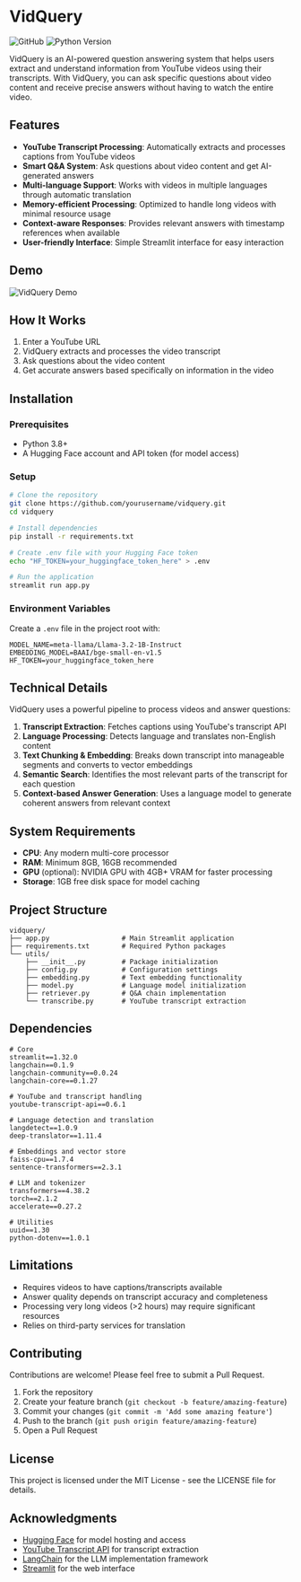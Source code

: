 # VidQuery

![GitHub](https://github.com/yaseen2444/VidQuery-.git)
![Python Version](https://img.shields.io/badge/python-3.8%2B-blue)

VidQuery is an AI-powered question answering system that helps users extract and understand information from YouTube videos using their transcripts. With VidQuery, you can ask specific questions about video content and receive precise answers without having to watch the entire video.

## Features

- **YouTube Transcript Processing**: Automatically extracts and processes captions from YouTube videos
- **Smart Q&A System**: Ask questions about video content and get AI-generated answers
- **Multi-language Support**: Works with videos in multiple languages through automatic translation
- **Memory-efficient Processing**: Optimized to handle long videos with minimal resource usage
- **Context-aware Responses**: Provides relevant answers with timestamp references when available
- **User-friendly Interface**: Simple Streamlit interface for easy interaction

## Demo

![VidQuery Demo](https://85015-01jsh1akav89yrrkh53gsn0t0c.cloudspaces.litng.ai)

## How It Works

1. Enter a YouTube URL
2. VidQuery extracts and processes the video transcript
3. Ask questions about the video content
4. Get accurate answers based specifically on information in the video

## Installation

### Prerequisites

- Python 3.8+
- A Hugging Face account and API token (for model access)

### Setup

```bash
# Clone the repository
git clone https://github.com/yourusername/vidquery.git
cd vidquery

# Install dependencies
pip install -r requirements.txt

# Create .env file with your Hugging Face token
echo "HF_TOKEN=your_huggingface_token_here" > .env

# Run the application
streamlit run app.py
```

### Environment Variables

Create a `.env` file in the project root with:

```
MODEL_NAME=meta-llama/Llama-3.2-1B-Instruct
EMBEDDING_MODEL=BAAI/bge-small-en-v1.5
HF_TOKEN=your_huggingface_token_here
```

## Technical Details

VidQuery uses a powerful pipeline to process videos and answer questions:

1. **Transcript Extraction**: Fetches captions using YouTube's transcript API
2. **Language Processing**: Detects language and translates non-English content
3. **Text Chunking & Embedding**: Breaks down transcript into manageable segments and converts to vector embeddings
4. **Semantic Search**: Identifies the most relevant parts of the transcript for each question
5. **Context-based Answer Generation**: Uses a language model to generate coherent answers from relevant context

## System Requirements

- **CPU**: Any modern multi-core processor
- **RAM**: Minimum 8GB, 16GB recommended
- **GPU** (optional): NVIDIA GPU with 4GB+ VRAM for faster processing
- **Storage**: 1GB free disk space for model caching

## Project Structure

```
vidquery/
├── app.py                  # Main Streamlit application
├── requirements.txt        # Required Python packages
└── utils/
    ├── __init__.py         # Package initialization
    ├── config.py           # Configuration settings
    ├── embedding.py        # Text embedding functionality
    ├── model.py            # Language model initialization
    ├── retriever.py        # Q&A chain implementation
    └── transcribe.py       # YouTube transcript extraction
```

## Dependencies

```
# Core
streamlit==1.32.0
langchain==0.1.9
langchain-community==0.0.24
langchain-core==0.1.27

# YouTube and transcript handling
youtube-transcript-api==0.6.1

# Language detection and translation
langdetect==1.0.9
deep-translator==1.11.4

# Embeddings and vector store
faiss-cpu==1.7.4
sentence-transformers==2.3.1

# LLM and tokenizer
transformers==4.38.2
torch==2.1.2
accelerate==0.27.2

# Utilities
uuid==1.30
python-dotenv==1.0.1
```

## Limitations

- Requires videos to have captions/transcripts available
- Answer quality depends on transcript accuracy and completeness
- Processing very long videos (>2 hours) may require significant resources
- Relies on third-party services for translation

## Contributing

Contributions are welcome! Please feel free to submit a Pull Request.

1. Fork the repository
2. Create your feature branch (`git checkout -b feature/amazing-feature`)
3. Commit your changes (`git commit -m 'Add some amazing feature'`)
4. Push to the branch (`git push origin feature/amazing-feature`)
5. Open a Pull Request

## License

This project is licensed under the MIT License - see the LICENSE file for details.

## Acknowledgments

- [Hugging Face](https://huggingface.co/) for model hosting and access
- [YouTube Transcript API](https://github.com/jdepoix/youtube-transcript-api) for transcript extraction
- [LangChain](https://www.langchain.com/) for the LLM implementation framework
- [Streamlit](https://streamlit.io/) for the web interface
